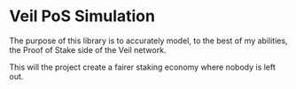 # Veil PoS Simulation

The purpose of this library is to accurately model, to the best of my abilities,
the Proof of Stake side of the Veil network.

This will the project create a fairer staking economy where nobody is left out.